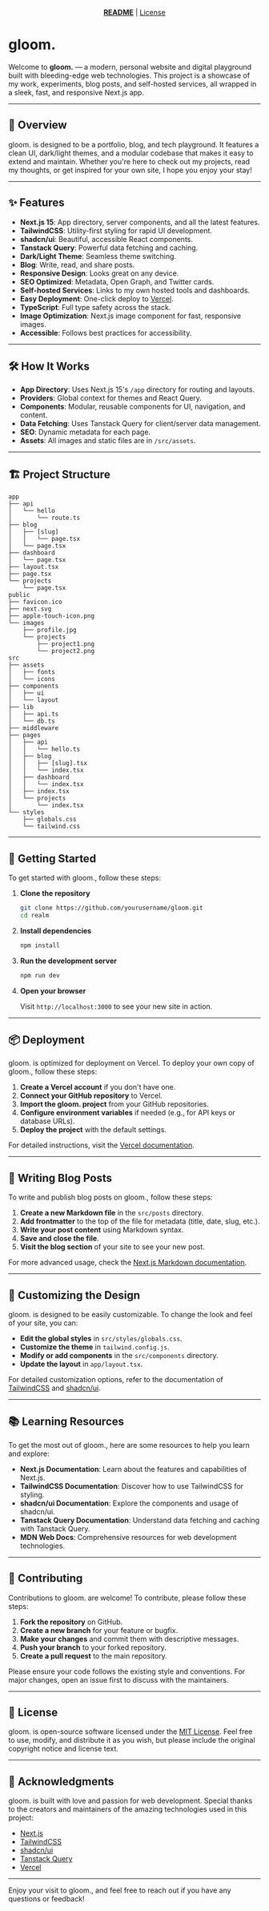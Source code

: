 <p align="center">
  <a href="#readme"><strong>README</strong></a> |
  <a href="LICENSE">License</a>
</p>

# gloom.

Welcome to **gloom.** — a modern, personal website and digital playground built with bleeding-edge web technologies. This project is a showcase of my work, experiments, blog posts, and self-hosted services, all wrapped in a sleek, fast, and responsive Next.js app.

---

## 🚀 Overview

gloom. is designed to be a portfolio, blog, and tech playground. It features a clean UI, dark/light themes, and a modular codebase that makes it easy to extend and maintain. Whether you're here to check out my projects, read my thoughts, or get inspired for your own site, I hope you enjoy your stay!

---

## ✨ Features

- **Next.js 15**: App directory, server components, and all the latest features.
- **TailwindCSS**: Utility-first styling for rapid UI development.
- **shadcn/ui**: Beautiful, accessible React components.
- **Tanstack Query**: Powerful data fetching and caching.
- **Dark/Light Theme**: Seamless theme switching.
- **Blog**: Write, read, and share posts.
- **Responsive Design**: Looks great on any device.
- **SEO Optimized**: Metadata, Open Graph, and Twitter cards.
- **Self-hosted Services**: Links to my own hosted tools and dashboards.
- **Easy Deployment**: One-click deploy to [Vercel](https://vercel.com/).
- **TypeScript**: Full type safety across the stack.
- **Image Optimization**: Next.js image component for fast, responsive images.
- **Accessible**: Follows best practices for accessibility.

---

## 🛠️ How It Works

- **App Directory**: Uses Next.js 15's `/app` directory for routing and layouts.
- **Providers**: Global context for themes and React Query.
- **Components**: Modular, reusable components for UI, navigation, and content.
- **Data Fetching**: Uses Tanstack Query for client/server data management.
- **SEO**: Dynamic metadata for each page.
- **Assets**: All images and static files are in `/src/assets`.

---

## 🏗️ Project Structure

```
app
├── api
│   └── hello
│       └── route.ts
├── blog
│   ├── [slug]
│   │   └── page.tsx
│   └── page.tsx
├── dashboard
│   └── page.tsx
├── layout.tsx
├── page.tsx
└── projects
    └── page.tsx
public
├── favicon.ico
├── next.svg
├── apple-touch-icon.png
└── images
    ├── profile.jpg
    └── projects
        ├── project1.png
        └── project2.png
src
├── assets
│   ├── fonts
│   └── icons
├── components
│   ├── ui
│   └── layout
├── lib
│   ├── api.ts
│   └── db.ts
├── middleware
├── pages
│   ├── api
│   │   └── hello.ts
│   ├── blog
│   │   ├── [slug].tsx
│   │   └── index.tsx
│   ├── dashboard
│   │   └── index.tsx
│   ├── index.tsx
│   └── projects
│       └── index.tsx
└── styles
    ├── globals.css
    └── tailwind.css
```

---

## 🚀 Getting Started

To get started with gloom., follow these steps:

1. **Clone the repository**

   ```bash
   git clone https://github.com/yourusername/gloom.git
   cd realm
   ```

2. **Install dependencies**

   ```bash
   npm install
   ```

3. **Run the development server**

   ```bash
   npm run dev
   ```

4. **Open your browser**

   Visit `http://localhost:3000` to see your new site in action.

---

## 📦 Deployment

gloom. is optimized for deployment on Vercel. To deploy your own copy of gloom., follow these steps:

1. **Create a Vercel account** if you don't have one.
2. **Connect your GitHub repository** to Vercel.
3. **Import the gloom. project** from your GitHub repositories.
4. **Configure environment variables** if needed (e.g., for API keys or database URLs).
5. **Deploy the project** with the default settings.

For detailed instructions, visit the [Vercel documentation](https://vercel.com/docs).

---

## 📝 Writing Blog Posts

To write and publish blog posts on gloom., follow these steps:

1. **Create a new Markdown file** in the `src/posts` directory.
2. **Add frontmatter** to the top of the file for metadata (title, date, slug, etc.).
3. **Write your post content** using Markdown syntax.
4. **Save and close the file**.
5. **Visit the blog section** of your site to see your new post.

For more advanced usage, check the [Next.js Markdown documentation](https://nextjs.org/docs/advanced-features/markdown).

---

## 🎨 Customizing the Design

gloom. is designed to be easily customizable. To change the look and feel of your site, you can:

- **Edit the global styles** in `src/styles/globals.css`.
- **Customize the theme** in `tailwind.config.js`.
- **Modify or add components** in the `src/components` directory.
- **Update the layout** in `app/layout.tsx`.

For detailed customization options, refer to the documentation of [TailwindCSS](https://tailwindcss.com/docs) and [shadcn/ui](https://ui.shadcn.com/docs).

---

## 📚 Learning Resources

To get the most out of gloom., here are some resources to help you learn and explore:

- **Next.js Documentation**: Learn about the features and capabilities of Next.js.
- **TailwindCSS Documentation**: Discover how to use TailwindCSS for styling.
- **shadcn/ui Documentation**: Explore the components and usage of shadcn/ui.
- **Tanstack Query Documentation**: Understand data fetching and caching with Tanstack Query.
- **MDN Web Docs**: Comprehensive resources for web development technologies.

---

## 🤝 Contributing

Contributions to gloom. are welcome! To contribute, please follow these steps:

1. **Fork the repository** on GitHub.
2. **Create a new branch** for your feature or bugfix.
3. **Make your changes** and commit them with descriptive messages.
4. **Push your branch** to your forked repository.
5. **Create a pull request** to the main repository.

Please ensure your code follows the existing style and conventions. For major changes, open an issue first to discuss with the maintainers.

---

## 📜 License

gloom. is open-source software licensed under the [MIT License](LICENSE). Feel free to use, modify, and distribute it as you wish, but please include the original copyright notice and license text.

---

## 👀 Acknowledgments

gloom. is built with love and passion for web development. Special thanks to the creators and maintainers of the amazing technologies used in this project:

- [Next.js](https://nextjs.org/)
- [TailwindCSS](https://tailwindcss.com/)
- [shadcn/ui](https://ui.shadcn.com/)
- [Tanstack Query](https://tanstack.com/query)
- [Vercel](https://vercel.com/)

---

Enjoy your visit to gloom., and feel free to reach out if you have any questions or feedback!
